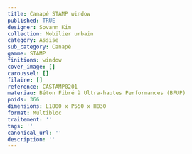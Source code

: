 ```yaml
---
title: Canapé STAMP window 
published: TRUE
designer: Sovann Kim
collection: Mobilier urbain
category: Assise
sub_category: Canapé
gamme: STAMP
finitions: window
cover_image: []
caroussel: []
filaire: []
reference: CASTAMP0201
materiau: Béton Fibré à Ultra-hautes Performances (BFUP)
poids: 366
dimensions: L1800 x P550 x H830 
format: Multibloc
traitement: ''
tags: ''
canonical_url: ''
description: ''
---
```

